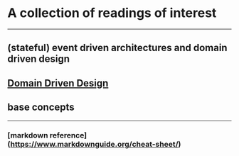 # A collection of readings of interest
---
## (stateful) event driven architectures and domain driven design


[Domain Driven Design](https://github.com/afjw/papers/blob/main/ddd.md)
---
## base concepts
---
### [markdown reference] (https://www.markdownguide.org/cheat-sheet/)
